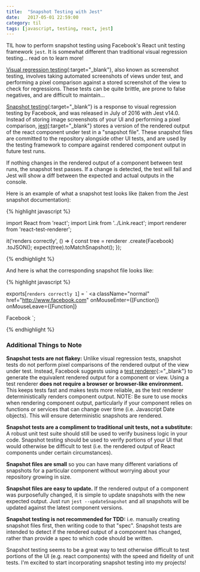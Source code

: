 ```yaml
---
title:  "Snapshot Testing with Jest"
date:   2017-05-01 22:59:00
category: til
tags: [javascript, testing, react, jest]
---
```


TIL how to perform snapshot testing using Facebook's React unit testing framework `jest`. It is somewhat different than traditional visual regression testing... read on to learn more!

[Visual regression testing][screenshot]{:target="_blank"}, also known as screenshot testing, involves taking automated screenshots of views under test, and performing a pixel comparison against a stored screenshot of the view to check for regressions. These tests can be quite brittle, are prone to false negatives, and are difficult to maintain...

[Snapshot testing][snapshot]{:target="_blank"} is a response to visual regression testing by Facebook, and was released in July of 2016 with Jest v14.0. Instead of storing image screenshots of your UI and performing a pixel comparison, [jest][jest]{:target="_blank"} stores a version of the rendered output of the react component under test in a "snapshot file". These snapshot files are committed to the repository alongside other UI tests, and are used by the testing framework to compare against rendered component output in future test runs.

If nothing changes in the rendered output of a component between test runs, the snapshot test passes. If a change is detected, the test will fail and Jest will show a diff between the expected and actual outputs in the console.

Here is an example of what a snapshot test looks like (taken from the Jest snapshot documentation):

{% highlight javascript %}

import React from 'react';
import Link from '../Link.react';
import renderer from 'react-test-renderer';

it('renders correctly', () => {
  const tree = renderer
    .create(<Link page="http://www.facebook.com">Facebook</Link>)
    .toJSON();
  expect(tree).toMatchSnapshot();
});

{% endhighlight %}

And here is what the corresponding snapshot file looks like:

{% highlight javascript %}

exports[`renders correctly 1`] = `
<a
  className="normal"
  href="http://www.facebook.com"
  onMouseEnter={[Function]}
  onMouseLeave={[Function]}
>
  Facebook
</a>
`;

{% endhighlight %}


### Additional Things to Note

**Snapshot tests are not flakey:** Unlike visual regression tests, snapshot tests do not perform pixel comparisons of the rendered output of the view under test. Instead, Facebook suggests using a [test renderer][test]{:="_blank"} to generate the equivalent rendered output for a component or view. Using a test renderer **does not require a browser or browser-like environment.** This keeps tests fast and makes tests more reliable, as the test renderer deterministically renders component output. NOTE: Be sure to use mocks when rendering component output, particularly if your component relies on functions or services that can change over time (i.e. Javascript Date objects). This will ensure deterministic snapshots are rendered.

**Snapshot tests are a compliment to traditional unit tests, not a substitute:** A robust unit test suite should still be used to verify business logic in your code. Snapshot testing should be used to verify portions of your UI that would otherwise be difficult to test (i.e. the rendered output of React components under certain circumstances).

**Snapshot files are small** so you can have many different variations of snapshots for a particular component without worrying about your repository growing in size.

**Snapshot files are easy to update.** If the rendered output of a component was purposefully changed, it is simple to update snapshots with the new expected output. Just run `jest --updateSnapshot` and all snapshots will be updated against the latest component versions.

**Snapshot testing is not recommended for TDD:** i.e. manually creating snapshot files first, then writing code to that "spec". Snapshot tests are intended to detect if the rendered output of a component has changed, rather than provide a spec to which code should be written.

Snapshot testing seems to be a great way to test otherwise difficult to test portions of the UI (e.g. react components) with the speed and fidelity of unit tests. I'm excited to start incorporating snapshot testing into my projects!

[jest]: https://facebook.github.io/jest/
[snapshot]: http://facebook.github.io/jest/docs/snapshot-testing.html#snapshot-testing-with-jest
[screenshot]: https://visualregressiontesting.com/
[test]: https://www.npmjs.com/package/react-test-renderer
